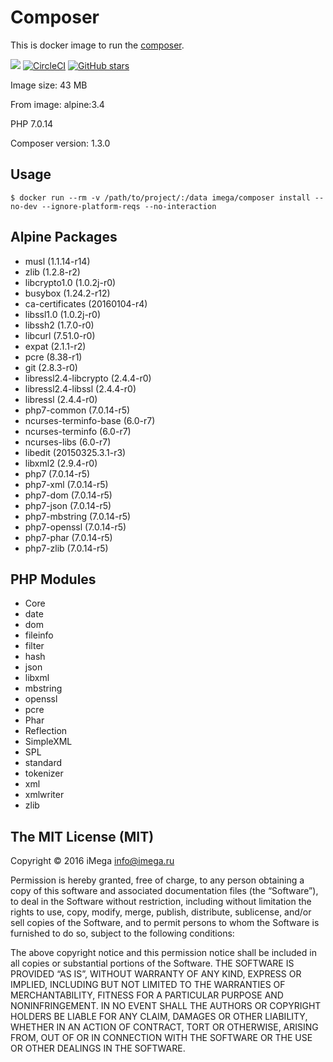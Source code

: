 # Composer
This is docker image to run the [composer](https://getcomposer.org).

[![](https://images.microbadger.com/badges/image/imega/composer.svg)](http://microbadger.com/images/imega/composer "Get your own image badge on microbadger.com") [![CircleCI](https://circleci.com/gh/imega-docker/composer.svg?style=svg)](https://circleci.com/gh/imega-docker/composer) [![GitHub stars](https://img.shields.io/github/stars/badges/shields.svg?style=social&label=Star&maxAge=2592000)](https://github.com/imega-docker/composer)

Image size: 43 MB

From image: alpine:3.4

PHP 7.0.14

Composer version: 1.3.0

## Usage

```
$ docker run --rm -v /path/to/project/:/data imega/composer install --no-dev --ignore-platform-reqs --no-interaction
```

## Alpine Packages
 - musl (1.1.14-r14)
 - zlib (1.2.8-r2)
 - libcrypto1.0 (1.0.2j-r0)
 - busybox (1.24.2-r12)
 - ca-certificates (20160104-r4)
 - libssl1.0 (1.0.2j-r0)
 - libssh2 (1.7.0-r0)
 - libcurl (7.51.0-r0)
 - expat (2.1.1-r2)
 - pcre (8.38-r1)
 - git (2.8.3-r0)
 - libressl2.4-libcrypto (2.4.4-r0)
 - libressl2.4-libssl (2.4.4-r0)
 - libressl (2.4.4-r0)
 - php7-common (7.0.14-r5)
 - ncurses-terminfo-base (6.0-r7)
 - ncurses-terminfo (6.0-r7)
 - ncurses-libs (6.0-r7)
 - libedit (20150325.3.1-r3)
 - libxml2 (2.9.4-r0)
 - php7 (7.0.14-r5)
 - php7-xml (7.0.14-r5)
 - php7-dom (7.0.14-r5)
 - php7-json (7.0.14-r5)
 - php7-mbstring (7.0.14-r5)
 - php7-openssl (7.0.14-r5)
 - php7-phar (7.0.14-r5)
 - php7-zlib (7.0.14-r5)

## PHP Modules
  - Core
  - date
  - dom
  - fileinfo
  - filter
  - hash
  - json
  - libxml
  - mbstring
  - openssl
  - pcre
  - Phar
  - Reflection
  - SimpleXML
  - SPL
  - standard
  - tokenizer
  - xml
  - xmlwriter
  - zlib

## The MIT License (MIT)

Copyright © 2016 iMega <info@imega.ru>

Permission is hereby granted, free of charge, to any person obtaining a copy of this software and associated documentation files (the “Software”), to deal in the Software without restriction, including without limitation the rights to use, copy, modify, merge, publish, distribute, sublicense, and/or sell copies of the Software, and to permit persons to whom the Software is furnished to do so, subject to the following conditions:

The above copyright notice and this permission notice shall be included in all copies or substantial portions of the Software.
THE SOFTWARE IS PROVIDED “AS IS”, WITHOUT WARRANTY OF ANY KIND, EXPRESS OR IMPLIED, INCLUDING BUT NOT LIMITED TO THE WARRANTIES OF MERCHANTABILITY, FITNESS FOR A PARTICULAR PURPOSE AND NONINFRINGEMENT. IN NO EVENT SHALL THE AUTHORS OR COPYRIGHT HOLDERS BE LIABLE FOR ANY CLAIM, DAMAGES OR OTHER LIABILITY, WHETHER IN AN ACTION OF CONTRACT, TORT OR OTHERWISE, ARISING FROM, OUT OF OR IN CONNECTION WITH THE SOFTWARE OR THE USE OR OTHER DEALINGS IN THE SOFTWARE.
